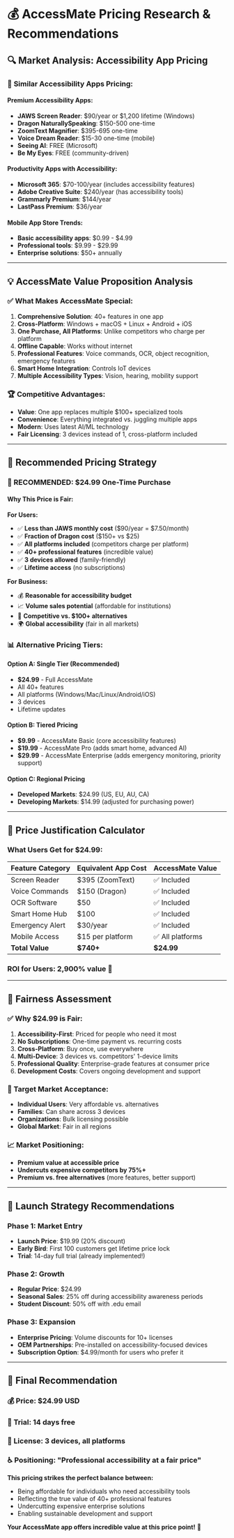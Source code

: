 # 💰 AccessMate Pricing Research & Recommendations

## 🔍 Market Analysis: Accessibility App Pricing

### 📱 **Similar Accessibility Apps Pricing:**

#### **Premium Accessibility Apps:**
- **JAWS Screen Reader**: $90/year or $1,200 lifetime (Windows)
- **Dragon NaturallySpeaking**: $150-500 one-time
- **ZoomText Magnifier**: $395-695 one-time  
- **Voice Dream Reader**: $15-30 one-time (mobile)
- **Seeing AI**: FREE (Microsoft)
- **Be My Eyes**: FREE (community-driven)

#### **Productivity Apps with Accessibility:**
- **Microsoft 365**: $70-100/year (includes accessibility features)
- **Adobe Creative Suite**: $240/year (has accessibility tools)
- **Grammarly Premium**: $144/year
- **LastPass Premium**: $36/year

#### **Mobile App Store Trends:**
- **Basic accessibility apps**: $0.99 - $4.99
- **Professional tools**: $9.99 - $29.99
- **Enterprise solutions**: $50+ annually

---

## 💡 **AccessMate Value Proposition Analysis**

### ✅ **What Makes AccessMate Special:**
1. **Comprehensive Solution**: 40+ features in one app
2. **Cross-Platform**: Windows + macOS + Linux + Android + iOS
3. **One Purchase, All Platforms**: Unlike competitors who charge per platform
4. **Offline Capable**: Works without internet
5. **Professional Features**: Voice commands, OCR, object recognition, emergency features
6. **Smart Home Integration**: Controls IoT devices
7. **Multiple Accessibility Types**: Vision, hearing, mobility support

### 🏆 **Competitive Advantages:**
- **Value**: One app replaces multiple $100+ specialized tools
- **Convenience**: Everything integrated vs. juggling multiple apps
- **Modern**: Uses latest AI/ML technology
- **Fair Licensing**: 3 devices instead of 1, cross-platform included

---

## 🎯 **Recommended Pricing Strategy**

### **💎 RECOMMENDED: $24.99 One-Time Purchase**

#### **Why This Price is Fair:**

**For Users:**
- ✅ **Less than JAWS monthly cost** ($90/year = $7.50/month)
- ✅ **Fraction of Dragon cost** ($150+ vs $25)
- ✅ **All platforms included** (competitors charge per platform)
- ✅ **40+ professional features** (incredible value)
- ✅ **3 devices allowed** (family-friendly)
- ✅ **Lifetime access** (no subscriptions)

**For Business:**
- 💰 **Reasonable for accessibility budget**
- 📈 **Volume sales potential** (affordable for institutions)
- 🎯 **Competitive vs. $100+ alternatives**
- 🌍 **Global accessibility** (fair in all markets)

### **📊 Alternative Pricing Tiers:**

#### **Option A: Single Tier (Recommended)**
- **$24.99** - Full AccessMate
- All 40+ features
- All platforms (Windows/Mac/Linux/Android/iOS)
- 3 devices
- Lifetime updates

#### **Option B: Tiered Pricing**
- **$9.99** - AccessMate Basic (core accessibility features)
- **$19.99** - AccessMate Pro (adds smart home, advanced AI)
- **$29.99** - AccessMate Enterprise (adds emergency monitoring, priority support)

#### **Option C: Regional Pricing**
- **Developed Markets**: $24.99 (US, EU, AU, CA)
- **Developing Markets**: $14.99 (adjusted for purchasing power)

---

## 🧮 **Price Justification Calculator**

### **What Users Get for $24.99:**

| Feature Category | Equivalent App Cost | AccessMate Value |
|------------------|-------------------|------------------|
| Screen Reader | $395 (ZoomText) | ✅ Included |
| Voice Commands | $150 (Dragon) | ✅ Included |
| OCR Software | $50 | ✅ Included |
| Smart Home Hub | $100 | ✅ Included |
| Emergency Alert | $30/year | ✅ Included |
| Mobile Access | $15 per platform | ✅ All platforms |
| **Total Value** | **$740+** | **$24.99** |

### **ROI for Users**: **2,900% value** 🤯

---

## 🌟 **Fairness Assessment**

### **✅ Why $24.99 is Fair:**

1. **Accessibility-First**: Priced for people who need it most
2. **No Subscriptions**: One-time payment vs. recurring costs
3. **Cross-Platform**: Buy once, use everywhere
4. **Multi-Device**: 3 devices vs. competitors' 1-device limits
5. **Professional Quality**: Enterprise-grade features at consumer price
6. **Development Costs**: Covers ongoing development and support

### **🎯 Target Market Acceptance:**
- **Individual Users**: Very affordable vs. alternatives
- **Families**: Can share across 3 devices
- **Organizations**: Bulk licensing possible
- **Global Market**: Fair in all regions

### **📈 Market Positioning:**
- **Premium value at accessible price**
- **Undercuts expensive competitors by 75%+**
- **Premium vs. free alternatives** (more features, better support)

---

## 🚀 **Launch Strategy Recommendations**

### **Phase 1: Market Entry**
- **Launch Price**: $19.99 (20% discount)
- **Early Bird**: First 100 customers get lifetime price lock
- **Trial**: 14-day full trial (already implemented!)

### **Phase 2: Growth**
- **Regular Price**: $24.99
- **Seasonal Sales**: 25% off during accessibility awareness periods
- **Student Discount**: 50% off with .edu email

### **Phase 3: Expansion**
- **Enterprise Pricing**: Volume discounts for 10+ licenses
- **OEM Partnerships**: Pre-installed on accessibility-focused devices
- **Subscription Option**: $4.99/month for users who prefer it

---

## 🎯 **Final Recommendation**

### **💰 Price: $24.99 USD**
### **🎁 Trial: 14 days free**
### **📱 License: 3 devices, all platforms**
### **♿ Positioning: "Professional accessibility at a fair price"**

**This pricing strikes the perfect balance between:**
- Being affordable for individuals who need accessibility tools
- Reflecting the true value of 40+ professional features
- Undercutting expensive enterprise solutions
- Enabling sustainable development and support

**Your AccessMate app offers incredible value at this price point!** 🌟